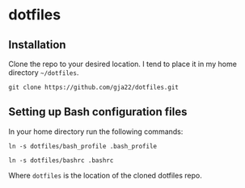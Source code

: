 # dotfiles

## Installation
Clone the repo to your desired location. I tend to place it in my home directory `~/dotfiles`.

`git clone https://github.com/gja22/dotfiles.git`

## Setting up Bash configuration files
In your home directory run the following commands:

`ln -s dotfiles/bash_profile .bash_profile`

`ln -s dotfiles/bashrc .bashrc`

Where `dotfiles` is the location of the cloned dotfiles repo.
